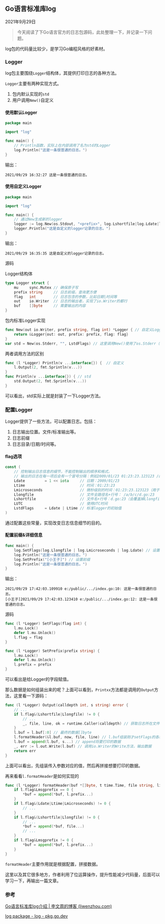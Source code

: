 ## Go语言标准库log

2021年9月29日

>  今天阅读了下Go语言官方的日志包源码，此处整理一下，并记录一下问题。

log包的代码量比较少，是学习Go编程风格的好素材。



### Logger

log包主要围绕`Logger`结构体，其提供打印日志的各种方法。

`Logger`主要有两种实现方式。

1. 包内默认实现的`std`
2. 用户调用`New()`自定义

#### **使用默认Logger**

```go
package main

import "log"

func main() {
    // Println函数，实际上在内部调用了名为std的Logger
	log.Println("这是一条很普通的日志。")
}
```

输出：

```
2021/09/29 16:32:27 这是一条很普通的日志。
```

#### **使用自定义Logger**

```go
package main

import "log"

func main() {
    // 通过New生成新的logger
    logger := log.New(os.Stdout, "<prefix>", log.Lshortfile|log.Ldate|log.Ltime)
	logger.Println("这是自定义的logger记录的日志。")
}
```

输出：

```
2021/09/29 16:35:35 这是自定义的logger记录的日志。
```



源码

Logger结构体

```go
type Logger struct {
	mu     sync.Mutex // 确保原子写
	prefix string     // 日志前缀，查询更方便
	flag   int        // 日志包含的参数，比如日期|时间等
	out    io.Writer  // 日志的输出者，实现了io.Writer的都行
	buf    []byte     // 需要输出的内容
}
```

包内标准Logger实现

```go
func New(out io.Writer, prefix string, flag int) *Logger { // 自定义Logger也是调用New函数
	return &Logger{out: out, prefix: prefix, flag: flag}
}
var std = New(os.Stderr, "", LstdFlags) // 这里调用New()使用了os.Stderr（标准错误输出）作为输出位置
```

两者调用方法的区别

```go
func (l *Logger) Println(v ...interface{}) {  // 自定义
    l.Output(2, fmt.Sprintln(v...)) 
}
func Println(v ...interface{}) { // std
	std.Output(2, fmt.Sprintln(v...))
}
```

可以看出，std实际上就是封装了一下Logger方法。

### 配置Logger

Logger提供了一些方法，可以配置日志。包括：

1. 日志输出位置。文件/标准输出等。
2. 日志前缀
3. 日志目录/日期/时间等。

#### flag选项

```go
const (
    // 控制输出日志信息的细节，不能控制输出的顺序和格式。
    // 输出的日志在每一项后会有一个冒号分隔：例如2009/01/23 01:23:23.123123 /a/b/c/d.go:23: message
    Ldate         = 1 << iota     // 日期：2009/01/23
    Ltime                         // 时间：01:23:23
    Lmicroseconds                 // 微秒级别的时间：01:23:23.123123（用于增强Ltime位）
    Llongfile                     // 文件全路径名+行号： /a/b/c/d.go:23
    Lshortfile                    // 文件名+行号：d.go:23（会覆盖掉Llongfile）
    LUTC                          // 使用UTC时间
    LstdFlags     = Ldate | Ltime // 标准logger的初始值
)
```

通过配置这些常量，实现改变日志信息细节的目的。

#### 配置前缀&详细信息

```go
func main() {
	log.SetFlags(log.Llongfile | log.Lmicroseconds | log.Ldate) // 设置细节
	log.Println("这是一条很普通的日志。")
	log.SetPrefix("[小王子]") // 设置前缀
	log.Println("这是一条很普通的日志。")
}
```

输出：

```
2021/09/29 17:42:03.109910 e:/public/.../index.go:10: 这是一条很普通的日志。
[小王子]2021/09/29 17:42:03.123410 e:/public/.../index.go:12: 这是一条很普通的日志。
```

源码

```go
func (l *Logger) SetFlags(flag int) {
	l.mu.Lock()
	defer l.mu.Unlock()
	l.flag = flag
}

func (l *Logger) SetPrefix(prefix string) {
	l.mu.Lock()
	defer l.mu.Unlock()
	l.prefix = prefix
}
```

可以看出是给Logger的字段赋值。

那么数据是如何组装出来的呢？上面可以看到，`Printxx`方法都是调用的`Output`方法，这里看一下源码：

```go
func (l *Logger) Output(calldepth int, s string) error {
	// ...
    if l.flag&(Lshortfile|Llongfile) != 0 {
        // ...
		_, file, line, ok = runtime.Caller(calldepth) // 获取日志所在文件名以及行
	}
	l.buf = l.buf[:0] // 最终的数据[]byte
	l.formatHeader(&l.buf, now, file, line) // l.buf组装刚才setFlags的各种信息
	l.buf = append(l.buf, s...) // append将要打印的数据
	_, err := l.out.Write(l.buf) // 调用io.Writer的Write方法，输出数据
	return err
}
```

上面可以看出，先组装传入参数对应的值，然后再拼接想要打印的数据。

再来看看`l.formatHeader`是如何实现的

```go
func (l *Logger) formatHeader(buf *[]byte, t time.Time, file string, line int) {
	if l.flag&Lmsgprefix == 0 {
		*buf = append(*buf, l.prefix...)
	}
	if l.flag&(Ldate|Ltime|Lmicroseconds) != 0 {
		// ...
	}
	if l.flag&(Lshortfile|Llongfile) != 0 {
		// ...
		*buf = append(*buf, file...)
		// ...
	}
	if l.flag&Lmsgprefix != 0 {
		*buf = append(*buf, l.prefix...)
	}
}
```

`formatHeader`主要作用就是根据配置，拼接数据。

这里以及其它很多地方，作者利用了位运算操作，提升性能减少代码量，后面可以学习一下，再输出一篇文章。

### 参考

[Go语言标准库log介绍 | 李文周的博客 (liwenzhou.com)](https://www.liwenzhou.com/posts/Go/go_log/)

[log package - log - pkg.go.dev](https://pkg.go.dev/log)
